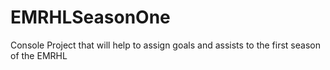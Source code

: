 # EMRHLSeasonOne
Console Project that will help to assign goals and assists to the first season of the EMRHL
